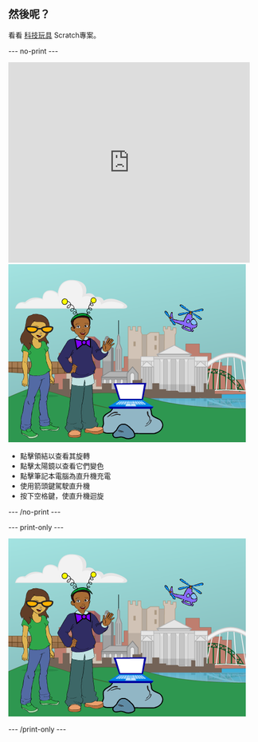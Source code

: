 ## 然後呢？

看看 [科技玩具](https://projects.raspberrypi.org/en/projects/tech-toys) Scratch專案。

--- no-print ---

<div class="scratch-preview">
  <iframe allowtransparency="true" width="485" height="402" src="https://scratch.mit.edu/projects/embed/301514002/?autostart=false" frameborder="0" scrolling="no"></iframe>
  <img src="images/toys-final.png">
</div>

+ 點擊領結以查看其旋轉
+ 點擊太陽鏡以查看它們變色
+ 點擊筆記本電腦為直升機充電
+ 使用箭頭鍵駕駛直升機
+ 按下空格鍵，使直升機迴旋

--- /no-print ---

--- print-only ---

![完成專案](images/toys-final.png)

--- /print-only ---
